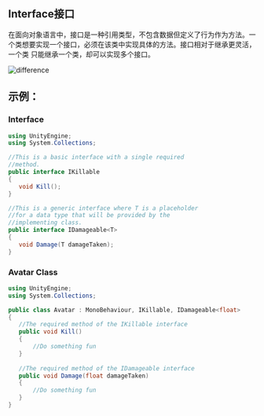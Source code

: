 ## Interface接口
 在面向对象语言中，接口是一种引用类型，不包含数据但定义了行为作为方法。一个类想要实现一个接口，必须在该类中实现具体的方法。接口相对于继承更灵活，一个类
 只能继承一个类，却可以实现多个接口。
 
 ![difference]()
 
 ## 示例：
 
 ### Interface
 ``` C# 
 using UnityEngine;
using System.Collections;

//This is a basic interface with a single required
//method.
public interface IKillable
{
    void Kill();
}

//This is a generic interface where T is a placeholder
//for a data type that will be provided by the 
//implementing class.
public interface IDamageable<T>
{
    void Damage(T damageTaken);
}

 ```
 
 ### Avatar Class
 
 ``` C#
 using UnityEngine;
using System.Collections;

public class Avatar : MonoBehaviour, IKillable, IDamageable<float>
{
    //The required method of the IKillable interface
    public void Kill()
    {
        //Do something fun
    }
    
    //The required method of the IDamageable interface
    public void Damage(float damageTaken)
    {
        //Do something fun
    }
}
 ```
